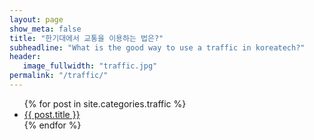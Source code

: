 ```yaml
---
layout: page
show_meta: false
title: "한기대에서 교통을 이용하는 법은?"
subheadline: "What is the good way to use a traffic in koreatech?"
header:
   image_fullwidth: "traffic.jpg"
permalink: "/traffic/"
---
```

<ul>
    {% for post in site.categories.traffic %}
    <li><a href="{{ site.url }}{{ post.url }}">{{ post.title }}</a></li>
    {% endfor %}
</ul>


